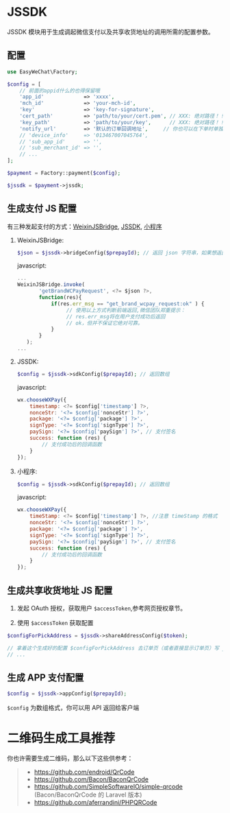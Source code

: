 # JSSDK

JSSDK 模块用于生成调起微信支付以及共享收货地址的调用所需的配置参数。

## 配置

```php
use EasyWeChat\Factory;

$config = [
    // 前面的appid什么的也得保留哦
    'app_id'             => 'xxxx',
    'mch_id'             => 'your-mch-id',
    'key'                => 'key-for-signature',
    'cert_path'          => 'path/to/your/cert.pem', // XXX: 绝对路径！！！！
    'key_path'           => 'path/to/your/key',      // XXX: 绝对路径！！！！
    'notify_url'         => '默认的订单回调地址',     // 你也可以在下单时单独设置来想覆盖它
    // 'device_info'     => '013467007045764',
    // 'sub_app_id'      => '',
    // 'sub_merchant_id' => '',
    // ...
];

$payment = Factory::payment($config);

$jssdk = $payment->jssdk;
```

## 生成支付 JS 配置

有三种发起支付的方式：[WeixinJSBridge](https://pay.weixin.qq.com/wiki/doc/api/jsapi.php?chapter=7_7&index=6), [JSSDK](https://pay.weixin.qq.com/wiki/doc/api/H5.php?chapter=15_1), [小程序](https://pay.weixin.qq.com/wiki/doc/api/wxa/wxa_api.php?chapter=7_7)

1. WeixinJSBridge:

    ```php
    $json = $jssdk->bridgeConfig($prepayId); // 返回 json 字符串，如果想返回数组，传第二个参数 false
    ```

    javascript:

    ```js
    ...
    WeixinJSBridge.invoke(
           'getBrandWCPayRequest', <?= $json ?>,
           function(res){
               if(res.err_msg == "get_brand_wcpay_request:ok" ) {
                    // 使用以上方式判断前端返回,微信团队郑重提示：
                    // res.err_msg将在用户支付成功后返回
                    // ok，但并不保证它绝对可靠。
               }
           }
       );
    ...
    ```

2. JSSDK:

    ```php
    $config = $jssdk->sdkConfig($prepayId); // 返回数组
    ```

    javascript:

    ```js
    wx.chooseWXPay({
        timestamp: <?= $config['timestamp'] ?>,
        nonceStr: '<?= $config['nonceStr'] ?>',
        package: '<?= $config['package'] ?>',
        signType: '<?= $config['signType'] ?>',
        paySign: '<?= $config['paySign'] ?>', // 支付签名
        success: function (res) {
            // 支付成功后的回调函数
        }
    });
    ```

3. 小程序:

    ```php
    $config = $jssdk->sdkConfig($prepayId); // 返回数组
    ```

    javascript:

    ```js
    wx.chooseWXPay({
        timeStamp: <?= $config['timestamp'] ?>, //注意 timeStamp 的格式
        nonceStr: '<?= $config['nonceStr'] ?>',
        package: '<?= $config['package'] ?>',
        signType: '<?= $config['signType'] ?>',
        paySign: '<?= $config['paySign'] ?>', // 支付签名
        success: function (res) {
            // 支付成功后的回调函数
        }
    });
    ```

## 生成共享收货地址 JS 配置

1. 发起 OAuth 授权，获取用户 `$accessToken`,参考网页授权章节。

2. 使用 `$accessToken` 获取配置
```php
$configForPickAddress = $jssdk->shareAddressConfig($token);

// 拿着这个生成好的配置 $configForPickAddress 去订单页（或者直接显示订单页）写 js 调用了
// ...
```

## 生成 APP 支付配置

```php
$config = $jssdk->appConfig($prepayId);
```

`$config` 为数组格式，你可以用 API 返回给客户端

# 二维码生成工具推荐

你也许需要生成二维码，那么以下这些供参考：

>  - https://github.com/endroid/QrCode
>  - https://github.com/Bacon/BaconQrCode
>  - https://github.com/SimpleSoftwareIO/simple-qrcode (Bacon/BaconQrCode 的 Laravel 版本)
>  - https://github.com/aferrandini/PHPQRCode
